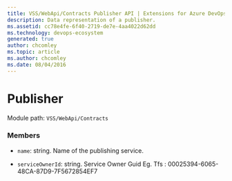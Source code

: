 ```yaml
---
title: VSS/WebApi/Contracts Publisher API | Extensions for Azure DevOps Services
description: Data representation of a publisher.
ms.assetid: cc78e4fe-6f40-2719-de7e-4aa4022d62dd
ms.technology: devops-ecosystem
generated: true
author: chcomley
ms.topic: article
ms.author: chcomley
ms.date: 08/04/2016
---
```


# Publisher

Module path: `VSS/WebApi/Contracts`


### Members

* `name`: string. Name of the publishing service.

* `serviceOwnerId`: string. Service Owner Guid Eg. Tfs : 00025394-6065-48CA-87D9-7F5672854EF7

